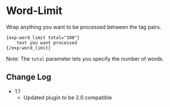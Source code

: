 # Word-Limit

Wrap anything you want to be processed between the tag pairs.

	{exp:word_limit total="100"}
		text you want processed
	{/exp:word_limit}

Note: The `total` parameter lets you specify the number of words.

## Change Log

- 1.1
	- Updated plugin to be 2.0 compatible

